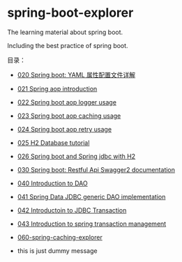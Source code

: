 # spring-boot-explorer
The learning material about spring boot.

Including the best practice of spring boot.

目录：

- [020 Spring boot: YAML 属性配置文件详解](020-yaml-guide-line.md)
- [021 Spring aop introduction](021-spring-aop-introduction.md)
- [022 Spring boot aop logger usage](022-Spring-aop-logger-usage.md)
- [023 Spring boot aop caching usage](023-spring-aop-cache-usage.md) 
- [024 Spring boot aop retry usage](024-spring-aop-retry-usage.md)
- [025 H2 Database tutorial](025-H2-Database-Tutorial.md)
- [026 Spring boot and Spring jdbc with H2](026-spring-boot-and-spring-jdbc-with-h2.md)
- [030 Spring boot: Restful Api Swagger2 documentation](030-Restful-API-documentation-with-swagger2.md)
- [040 Introduction to DAO](040-introduction-to-DAO.md)
- [041 Spring Data JDBC generic DAO implementation](041-spring-data-jdbc-generic-dao-implementation.md)
- [042 Introductoin to JDBC Transaction](042-introduction-to-JDBC-transaction.md)
- [043 Introduction to spring transaction management](043-introduction-to-spring-transaction-management.md)
- [060-spring-caching-explorer](060-spring-caching-explorer.md)

- this is just dummy message 
